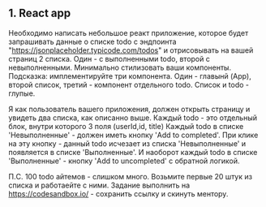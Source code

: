 ## 1. React app

Необходимо написать небольшое реакт приложение, которое будет запрашивать данные о списке todo с эндпоинта "https://jsonplaceholder.typicode.com/todos" и отрисовывать на вашей страниц 2 списка. Один - с выполненными todo, второй c невыполненными. Минимально стилизовать ваши компоненты.
Подсказка: имплементируйте три компонента. Один - главынй (App), второй список, третий - компонент отдельного todo. Список и todo - глупые.

Я как пользователь вашего приложения, должен открыть страницу и увидеть два списка, как описанно выше. Каждый todo - это отдельный блок, внутри которого 3 поля (userId,id, title) Каждый todo в списке 'Невыполненные' - должен иметь кнопку 'Add to completed'. При клике на эту кнопку - данный todo исчезает из списка 'Невыполненные' и появляется в списке 'Выполненные'. И наоборот каждый todo в списке 'Выполненные' - кнопку 'Add to uncompleted' с обратной логикой.

П.C. 100 todo айтемов - слишком много. Возьмите первые 20 штук из списка и работаейте с ними.
Задание выполнить на https://codesandbox.io/ - сохранить ссылку и скинуть ментору.
